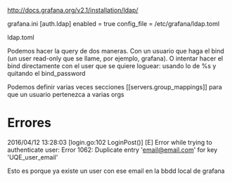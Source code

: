 http://docs.grafana.org/v2.1/installation/ldap/


grafana.ini
[auth.ldap]
enabled = true
config_file = /etc/grafana/ldap.toml

ldap.toml


Podemos hacer la query de dos maneras.
Con un usuario que haga el bind (un user read-only que se llame, por ejemplo, grafana).
O intentar hacer el bind directamente con el user que se quiere loguear: usando lo de %s y quitando el bind_password

Podemos definir varias veces secciones [[servers.group_mappings]] para que un usuario pertenezca a varias orgs



# Errores
2016/04/12 13:28:03 [login.go:102 LoginPost()] [E] Error while trying to authenticate user: Error 1062: Duplicate entry 'email@email.com' for key 'UQE_user_email'

Esto es porque ya existe un user con ese email en la bbdd local de grafana
